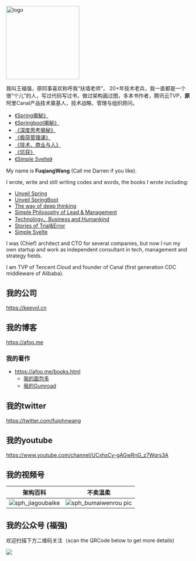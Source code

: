 
<img width="200" alt="logo" src="https://user-images.githubusercontent.com/451506/131448729-ac5ee933-ffb6-4912-9708-7d3865424ac4.png">

我叫王福强，原同事喜欢称呼我“扶墙老师”， 20+年技术老兵，我一直都是一个很“个儿”的人，写过代码写过书，做过架构画过图，多本书作者，腾讯云TVP，**原**阿里Canal产品技术奠基人，技术战略、管理与组织顾问。

- [《Spring揭秘》](https://book.douban.com/subject/3897837/)
- [《Springboot揭秘》](https://book.douban.com/subject/26808298/)
- [《深度思考揭秘》](https://app.gumroad.com/wfq)
- [《极简管理课》](https://app.gumroad.com/wfq)
- [《技术、商业与人》](https://app.gumroad.com/wfq)
- [《坑获》](https://app.gumroad.com/wfq)
- [《Simple Svelte》](https://app.gumroad.com/wfq)

My name is **FuqiangWang** (Call me Darren if you like). 

I wrote, write and still writing codes and words,  the books I wrote including:
- [Unveil Spring](https://book.douban.com/subject/3897837/)
- [Unveil SpringBoot](https://book.douban.com/subject/26808298/)
- [The way of deep thinking](https://app.gumroad.com/wfq)
- [Simple Philosophy of Lead & Management](https://app.gumroad.com/wfq)
- [Technology、Business and Humankind](https://app.gumroad.com/wfq)
- [Stories of Trial&Error](https://app.gumroad.com/wfq)
- [Simple Svelte](https://app.gumroad.com/wfq)

I was (Chief) architect and CTO for several companies,  but now I run my own startup and work as independent consultant in tech, management and strategy fields.

I am TVP of Tencent Cloud and founder of Canal (first generation CDC middleware of Alibaba).


## 我的公司 
https://keevol.cn

## 我的博客
https://afoo.me

### 我的著作
- https://afoo.me/books.html
  - [我的面包多](https://mianbaoduo.com/o/fgg)
  - [我的Gumroad](https://app.gumroad.com/wfq)

## 我的twitter
https://twitter.com/fujohnwang

## 我的youtube
https://www.youtube.com/channel/UCxhsCy-gAGwRnG_z7Wqrs3A

## 我的视频号

| 架构百科  | 不卖温柔  | 
|:-------------: |:---------------:|
| ![sph_jiagoubaike](https://user-images.githubusercontent.com/451506/164214605-1c62345c-0891-473f-9f5f-3748a0652320.jpg) | ![sph_bumaiwenrou pic](https://user-images.githubusercontent.com/451506/164214626-3c372bea-ab19-4212-8011-1ad2cb0c7efe.jpg) | 



## 我的公众号 (**福强**)

欢迎扫描下方二维码关注（scan the QRCode below to get more details)

![](https://afoo.me/images/mp_footer.jpeg)





<!--
**fujohnwang/fujohnwang** is a ✨ _special_ ✨ repository because its `README.md` (this file) appears on your GitHub profile.

Here are some ideas to get you started:

- 🔭 I’m currently working on ...
- 🌱 I’m currently learning ...
- 👯 I’m looking to collaborate on ...
- 🤔 I’m looking for help with ...
- 💬 Ask me about ...
- 📫 How to reach me: ...
- 😄 Pronouns: ...
- ⚡ Fun fact: ...
-->
